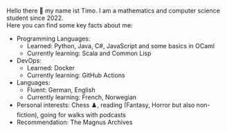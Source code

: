 Hello there 👋 my name ist Timo. I am a mathematics and computer science student since 2022. \
Here you can find some key facts about me:
- Programming Languages:
  - Learned: Python, Java, C#, JavaScript and some basics in OCaml
  - Currently learning: Scala and Common Lisp
- DevOps:
  - Learned: Docker
  - Currently learning: GitHub Actions
- Languages:
  - Fluent: German, English
  - Currently learning: French, Norwegian
- Personal interests: Chess ♟️, reading (Fantasy, Horror but also non-fiction), going for walks with podcasts
- Recommendation: The Magnus Archives 

<!--
**TNNNF/TNNNF** is a ✨ _special_ ✨ repository because its `README.md` (this file) appears on your GitHub profile.

Here are some ideas to get you started:

- 🔭 I’m currently working on ...
- 🌱 I’m currently learning ...
- 👯 I’m looking to collaborate on ...
- 🤔 I’m looking for help with ...
- 💬 Ask me about ...
- 📫 How to reach me: ...
- 😄 Pronouns: ...
- ⚡ Fun fact: ...
-->
